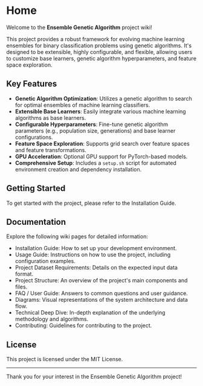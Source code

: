 # Home

Welcome to the **Ensemble Genetic Algorithm** project wiki!

This project provides a robust framework for evolving machine learning ensembles for binary classification problems using genetic algorithms. It's designed to be extensible, highly configurable, and flexible, allowing users to customize base learners, genetic algorithm hyperparameters, and feature space exploration.

## Key Features

-   **Genetic Algorithm Optimization**: Utilizes a genetic algorithm to search for optimal ensembles of machine learning classifiers.
-   **Extensible Base Learners**: Easily integrate various machine learning algorithms as base learners.
-   **Configurable Hyperparameters**: Fine-tune genetic algorithm parameters (e.g., population size, generations) and base learner configurations.
-   **Feature Space Exploration**: Supports grid search over feature spaces and feature transformations.
-   **GPU Acceleration**: Optional GPU support for PyTorch-based models.
-   **Comprehensive Setup**: Includes a `setup.sh` script for automated environment creation and dependency installation.

## Getting Started

To get started with the project, please refer to the Installation Guide.

## Documentation

Explore the following wiki pages for detailed information:

-   Installation Guide: How to set up your development environment.
-   Usage Guide: Instructions on how to use the project, including configuration examples.
-   Project Dataset Requirements: Details on the expected input data format.
-   Project Structure: An overview of the project's main components and files.
-   FAQ / User Guide: Answers to common questions and user guidance.
-   Diagrams: Visual representations of the system architecture and data flow.
-   Technical Deep Dive: In-depth explanation of the underlying methodology and algorithms.
-   Contributing: Guidelines for contributing to the project.

## License

This project is licensed under the MIT License.

---

Thank you for your interest in the Ensemble Genetic Algorithm project!
